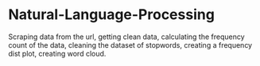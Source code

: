# Natural-Language-Processing
Scraping data from the url, getting clean data, calculating the frequency count of the data, cleaning the dataset of stopwords, creating a frequency dist plot, creating word cloud.
